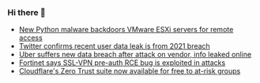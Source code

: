 ### Hi there 👋

<!--START_SECTION:feed-->
* [New Python malware backdoors VMware ESXi servers for remote access](https://www.bleepingcomputer.com/news/security/new-python-malware-backdoors-vmware-esxi-servers-for-remote-access/)
* [Twitter confirms recent user data leak is from 2021 breach](https://www.bleepingcomputer.com/news/security/twitter-confirms-recent-user-data-leak-is-from-2021-breach/)
* [Uber suffers new data breach after attack on vendor, info leaked online](https://www.bleepingcomputer.com/news/security/uber-suffers-new-data-breach-after-attack-on-vendor-info-leaked-online/)
* [Fortinet says SSL-VPN pre-auth RCE bug is exploited in attacks](https://www.bleepingcomputer.com/news/security/fortinet-says-ssl-vpn-pre-auth-rce-bug-is-exploited-in-attacks/)
* [Cloudflare's Zero Trust suite now available for free to at-risk groups](https://www.bleepingcomputer.com/news/security/cloudflares-zero-trust-suite-now-available-for-free-to-at-risk-groups/)
<!--END_SECTION:feed-->

<!--
**frankenk/frankenk** is a ✨ _special_ ✨ repository because its `README.md` (this file) appears on your GitHub profile.

Here are some ideas to get you started:

- 🔭 I’m currently working on ...
- 🌱 I’m currently learning ...
- 👯 I’m looking to collaborate on ...
- 🤔 I’m looking for help with ...
- 💬 Ask me about ...
- 📫 How to reach me: ...
- 😄 Pronouns: ...
- ⚡ Fun fact: ...
-->




